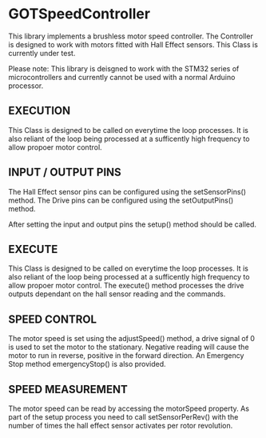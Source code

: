 # GOTSpeedController
This library implements a brushless motor speed controller. The Controller is designed to work with motors fitted with Hall Effect sensors. This Class is currently under test.

Please note: This library is deisgned to work with the STM32 series of microcontrollers and currently cannot be used with a normal Arduino processor.

## EXECUTION
This Class is designed to be called on everytime the loop processes. It is also reliant of the loop being processed at a sufficently high frequency to allow propoer motor control.

## INPUT / OUTPUT PINS
The Hall Effect sensor pins can be configured using the setSensorPins() method.
The Drive pins can be configured using the setOutputPins() method.

After setting the input and output pins the setup()  method should be called.

## EXECUTE
This Class is designed to be called on everytime the loop processes. It is also reliant of the loop being processed at a sufficently high frequency to allow propoer motor control. The execute() method processes the drive outputs dependant on the hall sensor reading and the commands.

## SPEED CONTROL
The motor speed is set using the adjustSpeed() method, a drive signal of 0 is used to set the motor to the stationary. Negative reading will cause the motor to run in reverse, positive in the forward direction. An Emergency Stop method emergencyStop() is also provided.

## SPEED MEASUREMENT
The motor speed can be read by accessing the motorSpeed property. As part of the setup process you need to call setSensorPerRev() with the number of times the hall effect sensor activates per rotor revolution.
